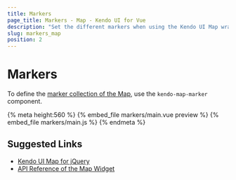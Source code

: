 ```yaml
---
title: Markers
page_title: Markers - Map - Kendo UI for Vue
description: "Set the different markers when using the Kendo UI Map wrapper in Vue projects."
slug: markers_map
position: 2
---
```


<div><WrapperBanner></WrapperBanner></div>

# Markers

To define the [marker collection of the Map](https://docs.telerik.com/kendo-ui/api/javascript/dataviz/ui/map#configuration-markers), use the `kendo-map-marker` component.

{% meta height:560 %}
{% embed_file markers/main.vue preview %}
{% embed_file markers/main.js %}
{% endmeta %}

## Suggested Links

* [Kendo UI Map for jQuery](https://docs.telerik.com/kendo-ui/controls/diagrams-and-maps/map/overview)
* [API Reference of the Map Widget](https://docs.telerik.com/kendo-ui/api/javascript/dataviz/ui/map)
